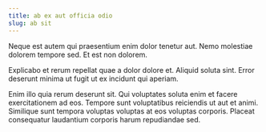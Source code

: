 ```yaml
---
title: ab ex aut officia odio
slug: ab sit
---
```


Neque est autem qui praesentium enim dolor tenetur aut. Nemo molestiae dolorem tempore sed. Et est non dolorem.

Explicabo et rerum repellat quae a dolor dolore et. Aliquid soluta sint. Error deserunt minima ut fugit ut ex incidunt qui aperiam.

Enim illo quia rerum deserunt sit. Qui voluptates soluta enim et facere exercitationem ad eos. Tempore sunt voluptatibus reiciendis ut aut et animi. Similique sunt tempora voluptas voluptas at eos voluptas corporis. Placeat consequatur laudantium corporis harum repudiandae sed.
